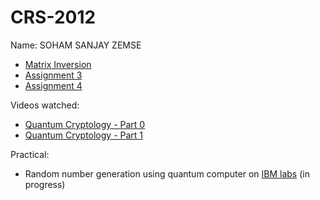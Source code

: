# CRS-2012

Name: SOHAM SANJAY ZEMSE

- [Matrix Inversion](./matrix-inversion.c)
- [Assignment 3](./Assignment-3.pdf)
- [Assignment 4](./Assignment-4.pdf)

Videos watched:

- [Quantum Cryptology - Part 0](https://ocw.tudelft.nl/courses/quantum-cryptography/subjects/0-crash-course-quantum-information/)
- [Quantum Cryptology - Part 1](https://ocw.tudelft.nl/courses/quantum-cryptography/subjects/1-quantum-tools-first-protocol/)

Practical:

- Random number generation using quantum computer on [IBM labs](https://quantum-computing.ibm.com/) (in progress)
